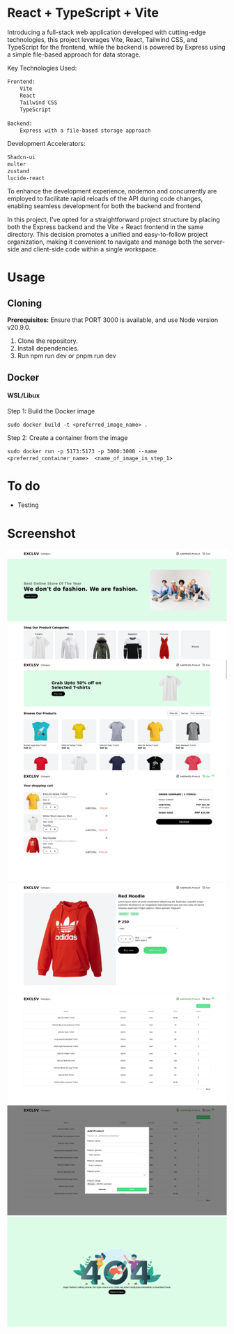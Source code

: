 # React + TypeScript + Vite
Introducing a full-stack web application developed with cutting-edge technologies, this project leverages Vite, React, Tailwind CSS, and TypeScript for the frontend, while the backend is powered by Express using a simple file-based approach for data storage.

Key Technologies Used:

    Frontend:
        Vite
        React
        Tailwind CSS
        TypeScript

    Backend:
        Express with a file-based storage approach

Development Accelerators:

    Shadcn-ui
    multer
    zustand
    lucide-react

To enhance the development experience, nodemon and concurrently are employed to facilitate rapid reloads of the API during code changes, enabling seamless development for both the backend and frontend

In this project, I've opted for a straightforward project structure by placing both the Express backend and the Vite + React frontend in the same directory. This decision promotes a unified and easy-to-follow project organization, making it convenient to navigate and manage both the server-side and client-side code within a single workspace.

# Usage
## Cloning
**Prerequisites:** Ensure that PORT 3000 is available, and use Node version v20.9.0.
1. Clone the repository.
2. Install dependencies.
3. Run npm run dev or pnpm run dev

## Docker
#### WSL/Libux
Step 1: Build the Docker image
```
sudo docker build -t <preferred_image_name> .
```
Step 2: Create a container from the image
```
sudo docker run -p 5173:5173 -p 3000:3000 --name <preferred_container_name>  <name_of_image_in_step_1>
```




# To do
- Testing


# Screenshot
![Home](screenshot/home.png)
![Shop](screenshot/shop.png)
![Cart](screenshot/cart.png)
![Product](screenshot/product.png)
![AddModify](screenshot/addmodify.png)
![Modal](screenshot/addproduct.png)
![404](screenshot/404.png)


